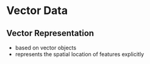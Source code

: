 # Vector Data



## Vector Representation

- based on vector objects
- represents the spatial location of features explicitly